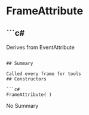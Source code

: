 # FrameAttribute

## ```c#
Derives from EventAttribute
```

## Summary

Called every frame for tools
## Constructors

```c#
FrameAttribute( ) 
```
No Summary
